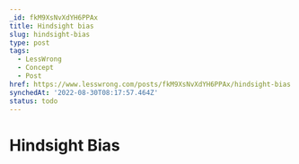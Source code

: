 ```yaml
---
_id: fkM9XsNvXdYH6PPAx
title: Hindsight bias
slug: hindsight-bias
type: post
tags:
  - LessWrong
  - Concept
  - Post
href: https://www.lesswrong.com/posts/fkM9XsNvXdYH6PPAx/hindsight-bias
synchedAt: '2022-08-30T08:17:57.464Z'
status: todo
---
```


# Hindsight Bias
